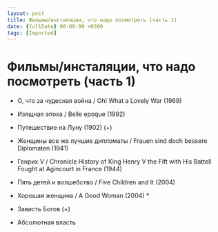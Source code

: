```yaml
---
layout: post
title: Фильмы/инсталяции, что надо посмотреть (часть 1)
date: {fullDate} 00:00:00 +0300
tags: [Imported]
---
```

# Фильмы/инсталяции, что надо посмотреть (часть 1)

* <span class="video_name">О, что за чудесная война / Oh! What a Lovely War (1969)</span>
* <span class="video_name">Изящная эпоха / Belle epoque (1992)</span>
* <span class="video_name">Путешествие на Луну (1902) (+)</span>
* <span class="video_name">Женщины все же лучшие дипломаты / Frauen sind doch bessere Diplomaten (1941)</span>
* <span class="video_name">Генрих V / Chronicle History of King Henry V the Fift with His Battell Fought at Agincourt in France (1944)</span>
* <span class="video_name">Пять детей и волшебство / Five Children and It (2004)</span>
* <span class="video_name">Хорошая женщина / A Good Woman (2004) *</span>

* Зависть Богов (+)
* Абсолютная власть